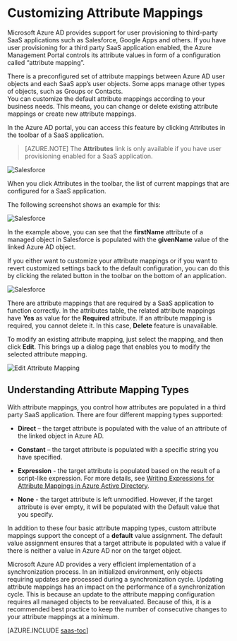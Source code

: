 <properties
    pageTitle="Customizing Attribute Mappings | Microsoft Azure"
    description="Learn what attribute mappings for SaaS apps in Azure Active Directory are how you can modify them to address your business needs."
    services="active-directory"
    documentationCenter=""
    authors="markusvi"
    manager="stevenpo"
    editor=""/>

<tags
    ms.service="active-directory"
    ms.workload="identity"
    ms.tgt_pltfrm="na"
    ms.devlang="na"
    ms.topic="article"
    ms.date="10/20/2015"
    ms.author="markusvi"/>


# Customizing Attribute Mappings


Microsoft Azure AD provides support for user provisioning to third-party SaaS applications such as Salesforce, Google Apps and others. If you have user provisioning for a third party SaaS application enabled, the Azure Management Portal controls its attribute values in form of a configuration called “attribute mapping”.

There is a preconfigured set of attribute mappings between Azure AD user objects and each SaaS app’s user objects. Some apps manage other types of objects, such as Groups or Contacts. <br> 
 You can customize the default attribute mappings according to your business needs. This means, you can change or delete existing attribute mappings or create new attribute mappings.

In the Azure AD portal, you can access this feature by clicking Attributes in the toolbar of a SaaS application.

> [AZURE.NOTE] The **Attributes** link is only available if you have user provisioning enabled for a SaaS application. 


![Salesforce][1] 


When you click Attributes in the toolbar, the list of current mappings that are configured for a SaaS application.

The following screenshot shows an example for this:



![Salesforce][2]  


In the example above, you can see that the **firstName** attribute of a managed object in Salesforce is populated with the **givenName** value of the linked Azure AD object.

If you either want to customize your attribute mappings or if you want to revert customized settings back to the default configuration, you can do this by clicking the related button in the toolbar on the bottom of an application.


![Salesforce][3]  


There are attribute mappings that are required by a SaaS application to function correctly. 
 In the attributes table, the related attribute mappings have **Yes** as value for the **Required** attribute. If an attribute mapping is required, you cannot delete it. In this case, **Delete** feature is unavailable.

To modify an existing attribute mapping, just select the mapping, and then click **Edit**. This brings up a dialog page that enables you to modify the selected attribute mapping.


![Edit Attribute Mapping][4]  



## Understanding Attribute Mapping Types


With attribute mappings, you control how attributes are populated in a third party SaaS application. 
There are four different mapping types supported:

- **Direct** – the target attribute is populated with the value of an attribute of the linked object in Azure AD.


- **Constant** – the target attribute is populated with a specific string you have specified.


- **Expression** - the target attribute is populated based on the result of a script-like expression. 
For more details, see [Writing Expressions for Attribute Mappings in Azure Active Directory](active-directory-saas-writing-expressions-for-attribute-mappings.md).


- **None** - the target attribute is left unmodified. However, if the target attribute is ever empty, it will be populated with the Default value that you specify.



In addition to these four basic attribute mapping types, custom attribute mappings support the concept of a **default** value assignment. The default value assignment ensures that a target attribute is populated with a value if there is neither a value in Azure AD nor on the target object.

Microsoft Azure AD provides a very efficient implementation of a synchronization process. 
 In an initialized environment, only objects requiring updates are processed during a synchronization cycle. 
 Updating attribute mappings has an impact on the performance of a synchronization cycle. 
 This is because an update to the attribute mapping configuration requires all managed objects to be reevaluated. 
 Because of this, it is a recommended best practice to keep the number of consecutive changes to your attribute mappings at a minimum.



[AZURE.INCLUDE [saas-toc](../../includes/active-directory-saas-toc.md)]

<!--Image references-->
[1]: ./media/active-directory-saas-customizing-attribute-mappings/ic765497.png
[2]: ./media/active-directory-saas-customizing-attribute-mappings/ic775419.png
[3]: ./media/active-directory-saas-customizing-attribute-mappings/ic775420.png
[4]: ./media/active-directory-saas-customizing-attribute-mappings/ic775421.png




<!--HONumber=Mar16_HO4-->


